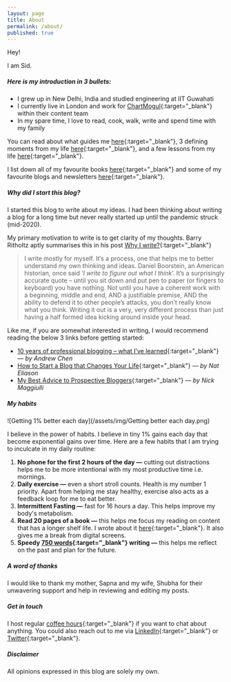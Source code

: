 ```yaml
---
layout: page
title: About
permalink: /about/
published: true
---
```


Hey!  

I am Sid.

##### **Here is my introduction in 3 bullets:** 

- I grew up in New Delhi, India and studied engineering at IIT Guwahati
- I currently live in London and work for [ChartMogul](https://chartmogul.com/){:target="_blank"} within their content team
- In my spare time, I love to read, cook, walk, write and spend time with my family

You can read about what guides me [here](https://www.sid-jain.com/inner-compass/){:target="_blank"}, 3 defining moments from my life [here](https://www.sid-jain.com/3-defining-moments/){:target="_blank"}, and a few lessons from my life [here](https://www.sid-jain.com/life-lessons/){:target="_blank"}. 

I list down all of my favourite books [here](https://www.sid-jain.com/books-i-like/){:target="_blank"} and some of my favourite blogs and newsletters [here](https://www.sid-jain.com/my-favourite-blogs/){:target="_blank"}. 


##### **Why did I start this blog?**

I started this blog to write about my ideas. I had been thinking about writing a blog for a long time but never really started up until the pandemic struck (mid-2020). 

My primary motivation to write is to get clarity of my thoughts. Barry Ritholtz aptly summarises this in his post [Why I write?](https://ritholtz.com/2015/05/ritholtz-why-i-write/){:target="_blank"}  

> I write mostly for myself. It’s a process, one that helps me to better understand my own thinking and ideas. Daniel Boorstein, an American historian, once said ‘*I write to figure out what I think*’. It’s a surprisingly accurate quote – until you sit down and put pen to paper (or fingers to keyboard) you have nothing. Not until you have a coherent work with a beginning, middle and end, AND a justifiable premise, AND the ability to defend it to other people’s attacks, you don’t really know what you think. Writing it out is a very, very different process than just having a half formed idea kicking around inside your head.

Like me, if you are somewhat interested in writing, I would recommend reading the below 3 links before getting started:
- [10 years of professional blogging – what I’ve learned](https://andrewchen.co/professional-blogging/){:target="_blank"} — _by Andrew Chen_
- [How to Start a Blog that Changes Your Life](https://www.nateliason.com/blog/start-a-blog){:target="_blank"} — _by Nat Eliason_
- [My Best Advice to Prospective Bloggers](https://ofdollarsanddata.com/my-best-advice-to-prospective-bloggers/){:target="_blank"} — _by Nick Maggiulli_

##### **My habits**

![Getting 1% better each day](/assets/img/Getting better each day.png)

I believe in the power of habits. I believe in tiny 1% gains each day that become exponential gains over time. Here are a few habits that I am trying to inculcate in my daily routine: 

1. **No phone for the first 2 hours of the day —** cutting out distractions helps me to be more intentional with my most productive time i.e. mornings. 
2. **Daily exercise —** even a short stroll counts. Health is my number 1 priority. Apart from helping me stay healthy, exercise also acts as a feedback loop for me to eat better.  
3. **Intermittent Fasting —** fast for 16 hours a day. This helps improve my body's metabolism. 
5. **Read 20 pages of a book —** this helps me focus my reading on content that has a longer shelf life. I wrote about it [here](http://localhost:4000/do-not-read-news/){:target="_blank"}. It also gives me a break from digital screens.
8. **Speedy [750 words](https://750words.com/){:target="_blank"} writing —** this helps me reflect on the past and plan for the future.

##### **A word of thanks**

I would like to thank my mother, Sapna and my wife, Shubha for their unwavering support and help in reviewing and editing my posts. 

##### **Get in touch**

I host regular [coffee hours](https://calendly.com/jsiddharth24/coffee-hours-with-sid){:target="_blank"} if you want to chat about anything. You could also reach out to me via [LinkedIn](www.linkedin.com/in/sidjain24){:target="_blank"} or [Twitter](https://twitter.com/SidJain__){:target="_blank"}. 

##### **Disclaimer** 

All opinions expressed in this blog are solely my own.
